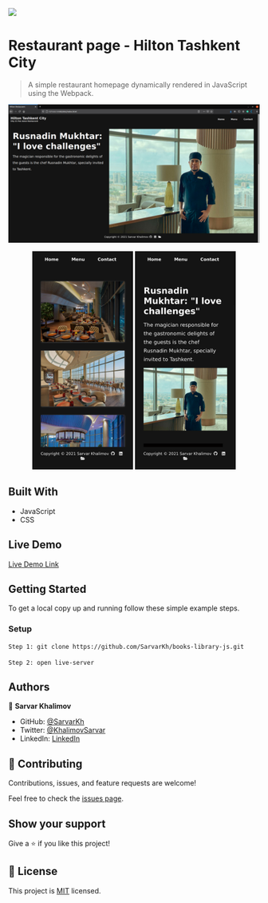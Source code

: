 ![](https://img.shields.io/badge/Microverse-blueviolet)

# Restaurant page - Hilton Tashkent City

> A simple restaurant homepage dynamically rendered in JavaScript using the Webpack.

![screenshot](screenshots/desktop.png)

<div align="center">
  <img src="screenshots/mobile01.png?raw=true" width="40%" height="auto"/>
  <img src="screenshots/mobile02.png?raw=true" width="40%" height="auto"/>
</div>

## Built With

- JavaScript
- CSS

## Live Demo

[Live Demo Link](https://amazing-visvesvaraya-c067d2.netlify.app/)

## Getting Started

To get a local copy up and running follow these simple example steps.

### Setup
    Step 1: git clone https://github.com/SarvarKh/books-library-js.git
    
    Step 2: open live-server

## Authors

👤 **Sarvar Khalimov**

- GitHub: [@SarvarKh](https://github.com/SarvarKh)
- Twitter: [@KhalimovSarvar](https://twitter.com/KhalimovSarvar)
- LinkedIn: [LinkedIn](https://www.linkedin.com/in/sarvar-khalimov)

## 🤝 Contributing

Contributions, issues, and feature requests are welcome!

Feel free to check the [issues page](https://github.com/SarvarKh/Restaurant-page/issues).

## Show your support

Give a ⭐️ if you like this project!

## 📝 License

This project is [MIT](./MIT.md) licensed.
